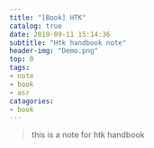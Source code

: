 ```yaml
---
title: "[Book] HTK"
catalog: true
date: 2019-09-11 15:14:36
subtitle: "Htk handbook note"
header-img: "Demo.png"
top: 0
tags:
- note
- book
- asr
catagories:
- book
---
```


> this is a note for htk handbook
